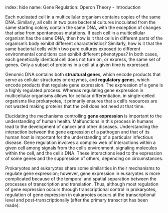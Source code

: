index: hide
name: Gene Regulation: Operon Theory - Introduction

Each nucleated cell in a multicellular organism contains copies of the same DNA. Similarly, all cells in two pure bacterial cultures inoculated from the same starting colony contain the same DNA, with the exception of changes that arise from spontaneous mutations. If each cell in a multicellular organism has the same DNA, then how is it that cells in different parts of the organism’s body exhibit different characteristics? Similarly, how is it that the same bacterial cells within two pure cultures exposed to different environmental conditions can exhibit different phenotypes? In both cases, each genetically identical cell does not turn on, or express, the same set of genes. Only a subset of proteins in a cell at a given time is expressed.

Genomic DNA contains both  **structural gene**s, which encode products that serve as cellular structures or enzymes, and  **regulatory gene**s, which encode products that regulate gene expression. The expression of a gene is a highly regulated process. Whereas regulating gene expression in multicellular organisms allows for cellular differentiation, in single-celled organisms like prokaryotes, it primarily ensures that a cell’s resources are not wasted making proteins that the cell does not need at that time.

Elucidating the mechanisms controlling  **gene expression** is important to the understanding of human health. Malfunctions in this process in humans lead to the development of cancer and other diseases. Understanding the interaction between the gene expression of a pathogen and that of its human host is important for the understanding of a particular infectious disease. Gene regulation involves a complex web of interactions within a given cell among signals from the cell’s environment, signaling molecules within the cell, and the cell’s DNA. These interactions lead to the expression of some genes and the suppression of others, depending on circumstances.

Prokaryotes and eukaryotes share some similarities in their mechanisms to regulate gene expression; however, gene expression in eukaryotes is more complicated because of the temporal and spatial separation between the processes of transcription and translation. Thus, although most regulation of gene expression occurs through transcriptional control in prokaryotes, regulation of gene expression in eukaryotes occurs at the transcriptional level and post-transcriptionally (after the primary transcript has been made).
